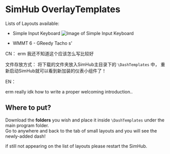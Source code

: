 # SimHub OverlayTemplates

Lists of Layouts available: 
* Simple Input Keyboard
  ![Image of Simple Input Keyboard]("Simple_Input_Keyboard_-_FH5.djson.png")

* WMMT 6 - GReedy Tacho s'



CN：
erm 我还不知道这个应该怎么写比较好

文件存放方式：
将下载的文件夹放入SimHub主目录下的 `\DashTemplates` 中， 重新启动SimHub就可以看到新加装的仪表小组件了！

EN：

erm really idk how to write a proper welcoming introduction..

## Where to put?

Download the **folders** you wish and place it inside `\DashTemplates` under the main program folder.  
Go to anywhere and back to the tab of small layouts and you will see the newly-added dash!

if still not appearing on the list of layouts please restart the SimHub.
